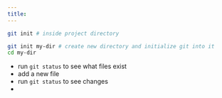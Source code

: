 ```yaml
---
title:
---
```


```sh
git init # inside project directory
```

```sh
git init my-dir # create new directory and initialize git into it
cd my-dir
```

- run `git status` to see what files exist
- add a new file
- run `git status` to see changes
- 